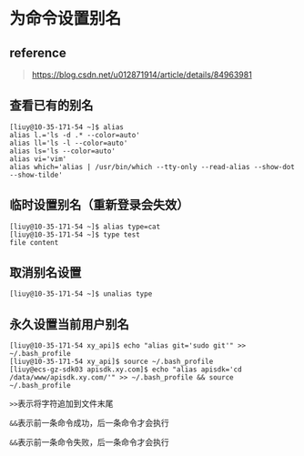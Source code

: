# 为命令设置别名

## reference

> https://blog.csdn.net/u012871914/article/details/84963981

## 查看已有的别名

```
[liuy@10-35-171-54 ~]$ alias
alias l.='ls -d .* --color=auto'
alias ll='ls -l --color=auto'
alias ls='ls --color=auto'
alias vi='vim'
alias which='alias | /usr/bin/which --tty-only --read-alias --show-dot --show-tilde'
```

## 临时设置别名（重新登录会失效）

```
[liuy@10-35-171-54 ~]$ alias type=cat
[liuy@10-35-171-54 ~]$ type test 
file content
```

## 取消别名设置

```
[liuy@10-35-171-54 ~]$ unalias type
```

## 永久设置当前用户别名

```
[liuy@10-35-171-54 xy_api]$ echo "alias git='sudo git'" >> ~/.bash_profile
[liuy@10-35-171-54 xy_api]$ source ~/.bash_profile
[liuy@ecs-gz-sdk03 apisdk.xy.com]$ echo "alias apisdk='cd /data/www/apisdk.xy.com/'" >> ~/.bash_profile && source ~/.bash_profile
```

`>>`表示将字符追加到文件末尾

`&&`表示前一条命令成功，后一条命令才会执行

`&&`表示前一条命令失败，后一条命令才会执行